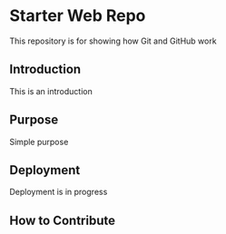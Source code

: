 # Starter Web Repo

This repository is for showing how Git and GitHub work

## Introduction

This is an introduction

## Purpose

Simple purpose

## Deployment

Deployment is in progress

## How to Contribute
